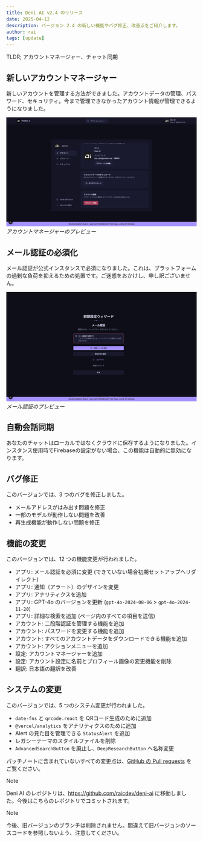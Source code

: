 ```yaml
---
title: Deni AI v2.4 のリリース
date: 2025-04-12
description: バージョン 2.4 の新しい機能やバグ修正、改善点をご紹介します。
author: rai
tags: [update]
---
```


TLDR; アカウントマネージャー、チャット同期

## 新しいアカウントマネージャー

新しいアカウントを管理する方法ができました。アカウントデータの管理、パスワード、セキュリティ。今まで管理できなかったアカウント情報が管理できるようになりました。

![アカウントマネージャーのプレビュー](account-manager.png)
_アカウントマネージャーのプレビュー_

## メール認証の必須化

メール認証が公式インスタンスで必須になりました。これは、プラットフォームの過剰な負荷を抑えるための処置です。ご迷惑をおかけし、申し訳ございません。

![メール認証のプレビュー](email-verification.png)<br />
_メール認証のプレビュー_

## 自動会話同期

あなたのチャットはローカルではなくクラウドに保存するようになりました。インスタンス使用時でFirebaseの設定がない場合、この機能は自動的に無効になります。

## バグ修正

このバージョンでは、3 つのバグを修正しました。

- メールアドレスがはみ出す問題を修正
- 一部のモデルが動作しない問題を改善
- 再生成機能が動作しない問題を修正

## 機能の変更

このバージョンでは、12 つの機能変更が行われました。

- アプリ: メール認証を必須に変更 (できていない場合初期セットアップへリダイレクト)
- アプリ: 通知（アラート）のデザインを変更
- アプリ: アナリティクスを追加
- アプリ: GPT-4o のバージョンを更新 (`gpt-4o-2024-08-06` > `gpt-4o-2024-11-20`)
- アプリ: 詳細な検索を追加 (ページ内のすべての項目を送信)
- アカウント: 二段階認証を管理する機能を追加
- アカウント: パスワードを変更する機能を追加
- アカウント: すべてのアカウントデータをダウンロードできる機能を追加
- アカウント: アクションメニューを追加
- 設定: アカウントマネージャーを追加
- 設定: アカウント設定に名前とプロフィール画像の変更機能を削除
- 翻訳: 日本語の翻訳を改善

## システムの変更

このバージョンでは、5 つのシステム変更が行われました。

- `date-fns` と `qrcode.react` を QRコード生成のために追加
- `@vercel/analytics` をアナリティクスのために追加
- Alert の見た目を管理できる `StatusAlert` を追加
- レガシーテーマのスタイルファイルを削除
- `AdvancedSearchButton` を廃止し、`DeepResearchButton` へ名称変更

パッチノートに含まれていないすべての変更点は、[GitHub の Pull requests](https://github.com/raicdev/deni-ai/pull/6) をご覧ください。

> [!NOTE]
> Deni AI のレポジトリは、https://github.com/raicdev/deni-ai に移動しました。今後はこちらのレポジトリでコミットされます。

> [!NOTE]
> 今後、旧バージョンのブランチは削除されません。間違えて旧バージョンのソースコードを参照しないよう、注意してください。
